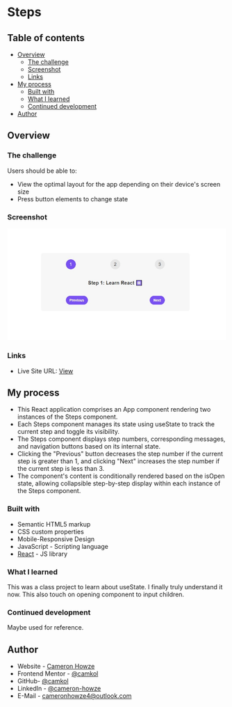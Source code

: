 # Steps

## Table of contents

- [Overview](#overview)
  - [The challenge](#the-challenge)
  - [Screenshot](#screenshot)
  - [Links](#links)
- [My process](#my-process)
  - [Built with](#built-with)
  - [What I learned](#what-i-learned)
  - [Continued development](#continued-development)
- [Author](#author)

## Overview

### The challenge

Users should be able to:

- View the optimal layout for the app depending on their device's screen size
- Press button elements to change state

### Screenshot

![](./screen.jpg)

### Links

- Live Site URL: [View](https://steps2.netlify.app/)

## My process

- This React application comprises an App component rendering two instances of the Steps component.
- Each Steps component manages its state using useState to track the current step and toggle its visibility.
- The Steps component displays step numbers, corresponding messages, and navigation buttons based on its internal state.
- Clicking the "Previous" button decreases the step number if the current step is greater than 1, and clicking "Next" increases the step number if the current step is less than 3.
- The component's content is conditionally rendered based on the isOpen state, allowing collapsible step-by-step display within each instance of the Steps component.

### Built with

- Semantic HTML5 markup
- CSS custom properties
- Mobile-Responsive Design
- JavaScript - Scripting language
- [React](https://reactjs.org/) - JS library

### What I learned

This was a class project to learn about useState. I finally truly understand it now. This also touch on opening component to input children.

### Continued development

Maybe used for reference.

## Author

- Website - [Cameron Howze](https://camkol.github.io/)
- Frontend Mentor - [@camkol](https://www.frontendmentor.io/profile/camkol)
- GitHub- [@camkol](https://github.com/camkol)
- LinkedIn - [@cameron-howze](https://www.linkedin.com/in/cameron-howze-28a646109/)
- E-Mail - [cameronhowze4@outlook.com](mailto:cameronhowze4@outlook.com)
